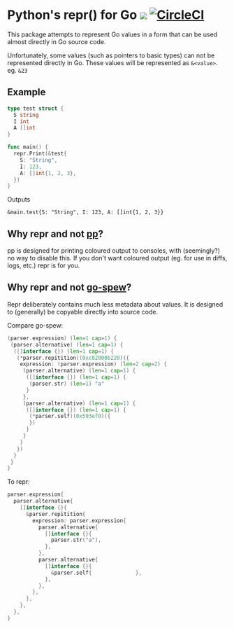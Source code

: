# Python's repr() for Go [![](https://godoc.org/github.com/alecthomas/repr?status.svg)](http://godoc.org/github.com/alecthomas/repr) [![CircleCI](https://img.shields.io/circleci/project/github/alecthomas/repr.svg)](https://circleci.com/gh/alecthomas/repr)

This package attempts to represent Go values in a form that can be used almost directly in Go source
code.

Unfortunately, some values (such as pointers to basic types) can not be represented directly in Go.
These values will be represented as `&<value>`. eg. `&23`

## Example

```go
type test struct {
  S string
  I int
  A []int
}

func main() {
  repr.Print(&test{
    S: "String",
    I: 123,
    A: []int{1, 2, 3},
  })
}
```

Outputs

```
&main.test{S: "String", I: 123, A: []int{1, 2, 3}}
```

## Why repr and not [pp](https://github.com/k0kubun/pp)?

pp is designed for printing coloured output to consoles, with (seemingly?) no way to disable this. If you don't want coloured output (eg. for use in diffs, logs, etc.) repr is for you.

## Why repr and not [go-spew](https://github.com/davecgh/go-spew)?

Repr deliberately contains much less metadata about values. It is designed to (generally) be copyable directly into source code.

Compare go-spew:

```go
(parser.expression) (len=1 cap=1) {
 (parser.alternative) (len=1 cap=1) {
  ([]interface {}) (len=1 cap=1) {
   (*parser.repitition)(0xc82000b220)({
    expression: (parser.expression) (len=2 cap=2) {
     (parser.alternative) (len=1 cap=1) {
      ([]interface {}) (len=1 cap=1) {
       (parser.str) (len=1) "a"
      }
     },
     (parser.alternative) (len=1 cap=1) {
      ([]interface {}) (len=1 cap=1) {
       (*parser.self)(0x593ef0)({
       })
      }
     }
    }
   })
  }
 }
}
```

To repr:

```go
parser.expression{
  parser.alternative{
    []interface {}{
      &parser.repitition{
        expression: parser.expression{
          parser.alternative{
            []interface {}{
              parser.str("a"),
            },
          },
          parser.alternative{
            []interface {}{
              &parser.self{              },
            },
          },
        },
      },
    },
  },
}
```
